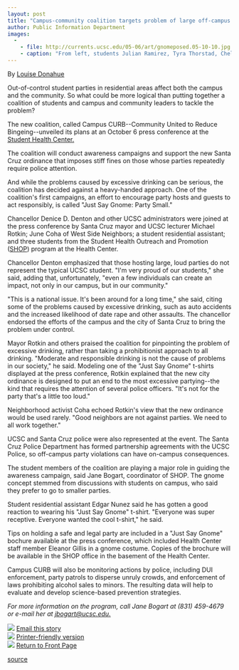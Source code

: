 ```yaml
---
layout: post
title: "Campus-community coalition targets problem of large off-campus parties"
author: Public Information Department
images:
  -
    - file: http://currents.ucsc.edu/05-06/art/gnomeposed.05-10-10.jpg
    - caption: "From left, students Julian Ramirez, Tyra Thorstad, Chelsea Iwamoto, and Edgar Nunez join Health Center employee Eleanor Gillis, in a gnome costume, following the press conference. Photo: Louise Donahue"
---
```


  
By [Louise Donahue][1]

Out-of-control student parties in residential areas affect both the campus and the community. So what could be more logical than putting together a coalition of students and campus and community leaders to tackle the problem?

The new coalition, called Campus CURB--Community United to Reduce Bingeing--unveiled its plans at an October 6 press conference at the [Student Health Center.][2]

The coalition will conduct awareness campaigns and support the new Santa Cruz ordinance that imposes stiff fines on those whose parties repeatedly require police attention.

And while the problems caused by excessive drinking can be serious, the coalition has decided against a heavy-handed approach. One of the coalition's first campaigns, an effort to encourage party hosts and guests to act responsibly, is called "Just Say Gnome: Party Small."

Chancellor Denice D. Denton and other UCSC administrators were joined at the press conference by Santa Cruz mayor and UCSC lecturer Michael Rotkin; June Coha of West Side Neighbors; a student residential assistant; and three students from the Student Health Outreach and Promotion ([SHOP][3]) program at the Health Center.

Chancellor Denton emphasized that those hosting large, loud parties do not represent the typical UCSC student. "I'm very proud of our students," she said, adding that, unfortunately, "even a few individuals can create an impact, not only in our campus, but in our community."

"This is a national issue. It's been around for a long time," she said, citing some of the problems caused by excessive drinking, such as auto accidents and the increased likelihood of date rape and other assaults. The chancellor endorsed the efforts of the campus and the city of Santa Cruz to bring the problem under control.

Mayor Rotkin and others praised the coalition for pinpointing the problem of excessive drinking, rather than taking a prohibitionist approach to all drinking. "Moderate and responsible drinking is not the cause of problems in our society," he said. Modeling one of the "Just Say Gnome" t-shirts displayed at the press conference, Rotkin explained that the new city ordinance is designed to put an end to the most excessive partying--the kind that requires the attention of several police officers. "It's not for the party that's a little too loud."

Neighborhood activist Coha echoed Rotkin's view that the new ordinance would be used rarely. "Good neighbors are not against parties. We need to all work together."

UCSC and Santa Cruz police were also represented at the event. The Santa Cruz Police Department has formed partnership agreements with the UCSC Police, so off-campus party violations can have on-campus consequences.

The student members of the coalition are playing a major role in guiding the awareness campaign, said Jane Bogart, coordinator of SHOP. The gnome concept stemmed from discussions with students on campus, who said they prefer to go to smaller parties.

Student residential assistant Edgar Nunez said he has gotten a good reaction to wearing his "Just Say Gnome" t-shirt. "Everyone was super receptive. Everyone wanted the cool t-shirt," he said.

Tips on holding a safe and legal party are included in a "Just Say Gnome" bochure available at the press conference, which included Health Center staff member Eleanor Gillis in a gnome costume. Copies of the brochure will be available in the SHOP office in the basement of the Health Center.

Campus CURB will also be monitoring actions by police, including DUI enforcement, party patrols to disperse unruly crowds, and enforcement of laws prohibiting alcohol sales to minors. The resulting data will help to evaluate and develop science-based prevention strategies.

_For more information on the program, call Jane Bogart at (831) 459-4679 or e-mail her at [jbogart@ucsc.edu.][4]_

![][5] [Email this story][6]  
![][5] [Printer-friendly version][7]  
![][5] [Return to Front Page][8]

[1]: mailto:ldonahue@ucsc.edu
[2]: http://www2.ucsc.edu/healthcenter/
[3]: http://www2.ucsc.edu/healthcenter/health_promotions/health_promotions.htm
[4]: mailto:jbogart@ucsc.edu
[5]: ../../images/bulletarrow.gif
[6]: javascript:url();document.f1.submit();
[7]: javascript:popUp();
[8]: http://currents.ucsc.edu/

[source](http://www1.ucsc.edu/currents/05-06/10-10/curb.asp "Permalink to curb")
